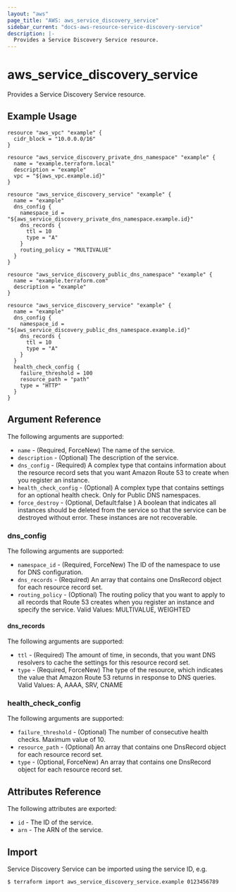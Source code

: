 ```yaml
---
layout: "aws"
page_title: "AWS: aws_service_discovery_service"
sidebar_current: "docs-aws-resource-service-discovery-service"
description: |-
  Provides a Service Discovery Service resource.
---
```


# aws_service_discovery_service

Provides a Service Discovery Service resource.

## Example Usage

```hcl
resource "aws_vpc" "example" {
  cidr_block = "10.0.0.0/16"
}

resource "aws_service_discovery_private_dns_namespace" "example" {
  name = "example.terraform.local"
  description = "example"
  vpc = "${aws_vpc.example.id}"
}

resource "aws_service_discovery_service" "example" {
  name = "example"
  dns_config {
    namespace_id = "${aws_service_discovery_private_dns_namespace.example.id}"
    dns_records {
      ttl = 10
      type = "A"
    }
    routing_policy = "MULTIVALUE"
  }
}
```

```hcl
resource "aws_service_discovery_public_dns_namespace" "example" {
  name = "example.terraform.com"
  description = "example"
}

resource "aws_service_discovery_service" "example" {
  name = "example"
  dns_config {
    namespace_id = "${aws_service_discovery_public_dns_namespace.example.id}"
    dns_records {
      ttl = 10
      type = "A"
    }
  }
  health_check_config {
    failure_threshold = 100
    resource_path = "path"
    type = "HTTP"
  }
}
```

## Argument Reference

The following arguments are supported:

* `name` - (Required, ForceNew) The name of the service.
* `description` - (Optional) The description of the service.
* `dns_config` - (Required) A complex type that contains information about the resource record sets that you want Amazon Route 53 to create when you register an instance.
* `health_check_config` - (Optional) A complex type that contains settings for an optional health check. Only for Public DNS namespaces.
* `force_destroy` - (Optional, Default:false ) A boolean that indicates all instances should be deleted from the service so that the service can be destroyed without error. These instances are not recoverable.

### dns_config

The following arguments are supported:

* `namespace_id` - (Required, ForceNew) The ID of the namespace to use for DNS configuration.
* `dns_records` - (Required) An array that contains one DnsRecord object for each resource record set.
* `routing_policy` - (Optional) The routing policy that you want to apply to all records that Route 53 creates when you register an instance and specify the service. Valid Values: MULTIVALUE, WEIGHTED

#### dns_records

The following arguments are supported:

* `ttl` - (Required) The amount of time, in seconds, that you want DNS resolvers to cache the settings for this resource record set.
* `type` - (Required, ForceNew) The type of the resource, which indicates the value that Amazon Route 53 returns in response to DNS queries. Valid Values: A, AAAA, SRV, CNAME

### health_check_config

The following arguments are supported:

* `failure_threshold` - (Optional) The number of consecutive health checks. Maximum value of 10.
* `resource_path` - (Optional) An array that contains one DnsRecord object for each resource record set.
* `type` - (Optional, ForceNew) An array that contains one DnsRecord object for each resource record set.

## Attributes Reference

The following attributes are exported:

* `id` - The ID of the service.
* `arn` - The ARN of the service.

## Import

Service Discovery Service can be imported using the service ID, e.g.

```
$ terraform import aws_service_discovery_service.example 0123456789
```
